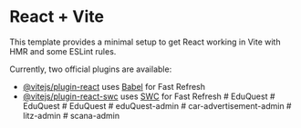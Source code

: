 # React + Vite

This template provides a minimal setup to get React working in Vite with HMR and some ESLint rules.

Currently, two official plugins are available:

- [@vitejs/plugin-react](https://github.com/vitejs/vite-plugin-react/blob/main/packages/plugin-react/README.md) uses [Babel](https://babeljs.io/) for Fast Refresh
- [@vitejs/plugin-react-swc](https://github.com/vitejs/vite-plugin-react-swc) uses [SWC](https://swc.rs/) for Fast Refresh
#   E d u Q u e s t  
 #   E d u Q u e s t  
 #   E d u Q u e s t  
 #   e d u Q u e s t - a d m i n  
 #   c a r - a d v e r t i s e m e n t - a d m i n  
 #   l i t z - a d m i n  
 #   s c a n a - a d m i n  
 